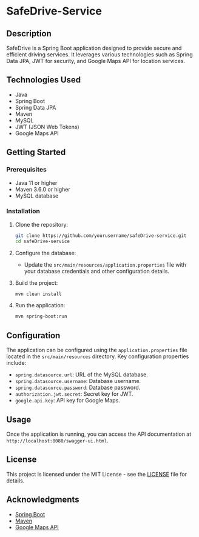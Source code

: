 # SafeDrive-Service 

## Description
SafeDrive is a Spring Boot application designed to provide secure and efficient driving services. It leverages various technologies such as Spring Data JPA, JWT for security, and Google Maps API for location services.

## Technologies Used
- Java
- Spring Boot
- Spring Data JPA
- Maven
- MySQL
- JWT (JSON Web Tokens)
- Google Maps API

## Getting Started

### Prerequisites
- Java 11 or higher
- Maven 3.6.0 or higher
- MySQL database

### Installation
1. Clone the repository:
    ```sh
    git clone https://github.com/yourusername/safeDrive-service.git
    cd safeDrive-service
    ```

2. Configure the database:
    - Update the `src/main/resources/application.properties` file with your database credentials and other configuration details.

3. Build the project:
    ```sh
    mvn clean install
    ```

4. Run the application:
    ```sh
    mvn spring-boot:run
    ```

## Configuration
The application can be configured using the `application.properties` file located in the `src/main/resources` directory. Key configuration properties include:

- `spring.datasource.url`: URL of the MySQL database.
- `spring.datasource.username`: Database username.
- `spring.datasource.password`: Database password.
- `authorization.jwt.secret`: Secret key for JWT.
- `google.api.key`: API key for Google Maps.

## Usage
Once the application is running, you can access the API documentation at `http://localhost:8080/swagger-ui.html`.

## License
This project is licensed under the MIT License - see the [LICENSE](LICENSE) file for details.

## Acknowledgments
- [Spring Boot](https://spring.io/projects/spring-boot)
- [Maven](https://maven.apache.org/)
- [Google Maps API](https://developers.google.com/maps/documentation)
